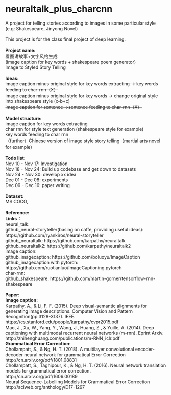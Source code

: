# neuraltalk_plus_charcnn

<div>A project for telling stories according to images in some particular style (e.g: Shakespeare, Jinyong Novel)</div><div><br></div><div>This project is for the class final project of deep learning.</div><div><br></div><div><b>Project name:</b></div><div><div>看图讲故事+文字风格生成</div><div>(image caption for key words + shakespeare poem generator)</div><div>Image to Styled Story Telling</div><div><br></div><div><div><b>Ideas:</b></div><div><strike>image caption minus original style for key words extracting -&gt; key words feeding to char-rnn（X）</strike></div><div>image caption minus original style for key words -&gt; change original style into shakespeare style (x-b+c)</div><div><strike>image caption for sentence -&gt;sentence feeding to char-rnn（X）</strike></div></div><div><br></div><div><div><b>Model structure:</b></div><div>image caption for key words extracting</div><div>char rnn for style text generation (shakespeare style for example)</div><div>key words feeding to char rnn</div><div>（further）Chinese version of image style story telling（martial arts novel for example）</div></div><div><br></div><div><div><b>Todo list:</b></div><div>Nov 10 - Nov 17: Investigation</div><div>Nov 18 - Nov 24: Build up codebase and get down to datasets</div><div>Nov 24 - Nov 30: develop xx idea</div><div>Dec 01 - Dec 08: experiments</div><div>Dec 09 - Dec 16: paper writing</div></div><div><br></div><div><div><b>Dataset:</b></div><div>MS COCO,&nbsp;</div></div><div><br></div><b></b></div><div><b>Reference:</b></div><div><div><b>Links：</b></div><div>neural_talk:</div><div>github_neural-storyteller(basing on caffe, providing useful ideas): https://github.com/ryankiros/neural-storyteller</div><div>github_neuraltalk: https://github.com/karpathy/neuraltalk</div><div>github_neuraltalk2: https://github.com/karpathy/neuraltalk2</div><div>image caption:</div><div>github_imagecaption: https://github.com/boluoyu/ImageCaption</div><div>github_imagecaption with pytorch: https://github.com/ruotianluo/ImageCaptioning.pytorch</div><div>char-rnn:</div><div>github_shakespeare: https://github.com/martin-gorner/tensorflow-rnn-shakespeare</div><div><br></div><div><b>Paper:</b></div><div><div style=""><b>Image caption:</b></div></div><div>Karpathy, A., &amp; Li, F. F. (2015). Deep visual-semantic alignments for generating image descriptions. Computer Vision and Pattern Recognition(pp.3128-3137). IEEE. https://cs.stanford.edu/people/karpathy/cvpr2015.pdf</div><div>Mao, J., Xu, W., Yang, Y., Wang, J., Huang, Z., &amp; Yuille, A. (2014). Deep captioning with multimodal recurrent neural networks (m-rnn). Eprint Arxiv. http://zhihenghuang.com/publications/m-RNN_iclr.pdf</div></div><div><div><b>Grammatical Error Correction:</b></div><div>Chollampatt, S., &amp; Ng, H. T. (2018). A multilayer convolutional encoder-decoder neural network for grammatical Error Correction</div><div>http://cn.arxiv.org/pdf/1801.08831</div><div>Chollampatt, S., Taghipour, K., &amp; Ng, H. T. (2016). Neural network translation models for grammatical error correction.</div><div>http://cn.arxiv.org/pdf/1606.00189</div><div>Neural Sequence-Labelling Models for Grammatical Error Correction</div><div>http://aclweb.org/anthology/D17-1297</div></div>
